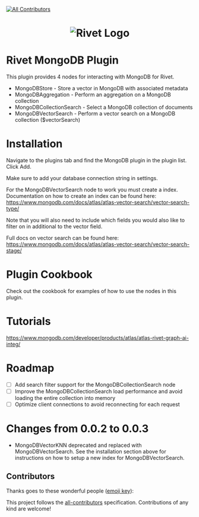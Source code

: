 [![All Contributors](https://img.shields.io/github/all-contributors/a-rothwell/rivet-plugin-mongodb?color=ee8449&style=flat-square)](#contributors)
<h1 align="center"><img src="https://rivet.ironcladapp.com/img/logo-banner-wide.png" alt="Rivet Logo"></h1>

# Rivet MongoDB Plugin

This plugin provides 4 nodes for interacting with MongoDB for Rivet.

- MongoDBStore - Store a vector in MongoDB with associated metadata
- MongoDBAggregation - Perform an aggregation on a MongoDB collection
- MongoDBCollectionSearch - Select a MongoDB collection of documents
- MongoDBVectorSearch - Perform a vector search on a MongoDB collection ($vectorSearch)

# Installation

Navigate to the plugins tab and find the MongoDB plugin in the plugin list. Click Add. 

Make sure to add your database connection string in settings.

For the MongoDBVectorSearch node to work you must create a index. Documentation on how to create an index can be found here: https://www.mongodb.com/docs/atlas/atlas-vector-search/vector-search-type/

Note that you will also need to include which fields you would also like to filter on in additional to the vector field.

Full docs on vector search can be found here:
https://www.mongodb.com/docs/atlas/atlas-vector-search/vector-search-stage/

# Plugin Cookbook

Check out the cookbook for examples of how to use the nodes in this plugin.

# Tutorials

https://www.mongodb.com/developer/products/atlas/atlas-rivet-graph-ai-integ/

# Roadmap

- [ ] Add search filter support for the MongoDBCollectionSearch node
- [ ] Improve the MongoDBCollectionSearch load performance and avoid loading the entire collection into memory
- [ ] Optimize client connections to avoid reconnecting for each request

# Changes from 0.0.2 to 0.0.3

- MongoDBVectorKNN deprecated and replaced with MongoDBVectorSearch. See the installation section above for instructions on how to setup a new index for MongoDBVectorSearch.

## Contributors

Thanks goes to these wonderful people ([emoji key](https://allcontributors.org/docs/en/emoji-key)):

<!-- ALL-CONTRIBUTORS-LIST:START - Do not remove or modify this section -->
<!-- prettier-ignore-start -->
<!-- markdownlint-disable -->

<!-- markdownlint-restore -->
<!-- prettier-ignore-end -->

<!-- ALL-CONTRIBUTORS-LIST:END -->

This project follows the [all-contributors](https://github.com/all-contributors/all-contributors) specification. Contributions of any kind are welcome!

